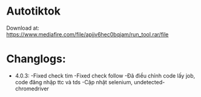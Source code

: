 # Autotiktok

Download at: https://www.mediafire.com/file/apjjv6hec0bqjam/run_tool.rar/file

# Changlogs: 
* 4.0.3:
-Fixed check tim
-Fixed check follow
-Đã điều chỉnh code lấy job, code đăng nhập ttc và tds
-Cập nhật selenium, undetected-chromedriver
